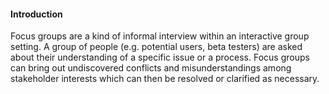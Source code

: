<link rel="stylesheet" href="{{baseUrl}}/book/css/textbook.css">

<div class="website-content">

#### Introduction

<div id="main">

Focus groups are a kind of informal interview within an interactive group setting. A group of people (e.g. potential users, beta testers) are asked about their understanding of a specific issue or a process.  Focus groups can bring out undiscovered conflicts and misunderstandings among stakeholder interests which can then be resolved or clarified as necessary.  

<!-- extras ------------------------------------------------------------------------------------ -->

<panel header=":paperclip: Extras" expandable type="seamless" expanded>

  <panel header=":mortar_board: Learning Outcomes" expandable type="seamless">
    <include src="exercises.md" />
  </panel>

  <panel header=":package: Resources" expandable type="seamless">
    <include src="resources.md" />
  </panel>

  <panel header=":laughing: Humor" expandable type="seamless">
    <include src="humor.md" />
  </panel>

</panel>

</div>
</div>
